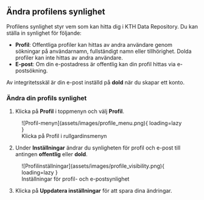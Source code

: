 ## Ändra profilens synlighet

Profilens synlighet styr vem som kan hitta dig i KTH Data Repository. Du kan ställa in synlighet för följande:

- **Profil**: Offentliga profiler kan hittas av andra användare genom sökningar på användarnamn, fullständigt namn eller tillhörighet. Dolda profiler kan inte hittas av andra användare.
- **E-post**: Om din e-postadress är offentlig kan din profil hittas via e-postsökning.

Av integritetsskäl är din e-post inställd på **dold** när du skapar ett konto.

### Ändra din profils synlighet

1. Klicka på **Profil** i toppmenyn och välj **Profil**.

<figure markdown="span">
![Profil-menyn](assets/images/profile_menu.png){ loading=lazy }
<figcaption>Klicka på Profil i rullgardinsmenyn</figcaption>
</figure>

2. Under **Inställningar** ändrar du synligheten för profil och e-post till antingen **offentlig** eller **dold**.

<figure markdown="span">
![Profilinställningar](assets/images/profile_visibility.png){ loading=lazy }
<figcaption>Inställningar för profil- och e-postsynlighet</figcaption>
</figure>

3. Klicka på **Uppdatera inställningar** för att spara dina ändringar.
